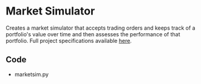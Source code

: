 # Market Simulator
Creates a market simulator that accepts trading orders and keeps track of a portfolio's value over time and then assesses the performance of that portfolio. Full project specifications available [here](http://quantsoftware.gatech.edu/Marketsim).

## Code
- marketsim.py
